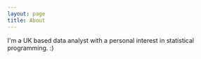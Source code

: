 ```yaml
---
layout: page
title: About
---
```


I'm a UK based data analyst with a personal interest in statistical programming. :)